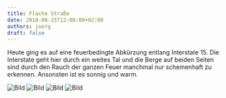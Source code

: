 ```yaml
---
title: Flache Straße
date: 2018-08-25T12:08:00+02:00
authors: joerg
draft: false
---
```


Heute ging es auf eine feuerbedingte Abkürzung entlang Interstate 15. Die Interstate geht hier durch ein weites Tal und die Berge auf beiden Seiten sind durch den Rauch der ganzen Feuer manchmal nur schemenhaft zu erkennen. Ansonsten ist es sonnig und warm.

![Bild](/images/OI001102.jpg	"Bild")
![Bild](/images/OI001103.jpg	"Bild")
![Bild](/images/OI001104.jpg	"Bild")
![Bild](/images/OI001105.jpg	"Bild")

